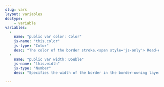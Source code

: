 ```yaml
---
slug: vars
layout: variables
doctype:
    - variable
variables:
  -
    name: "public var color: Color"
    js-name: "this.color"
    js-type: "Color"
    desc: "The color of the border stroke.<span style='js-only'> Read-only.</span>"
  -
    name: "public var width: Double"
    js-name: "this.width"
    js-type: "Number"
    desc: "Specifies the width of the border in the border-owning layer's coordinate space.<span style='js-only'> Read-only.</span>"

---
```

